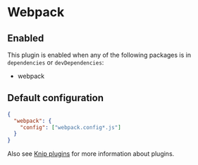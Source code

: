 # Webpack

## Enabled

This plugin is enabled when any of the following packages is in `dependencies` or `devDependencies`:

- webpack

## Default configuration

```json
{
  "webpack": {
    "config": ["webpack.config*.js"]
  }
}
```

Also see [Knip plugins](https://github.com/webpro/knip/blob/next/README.md#plugins) for more information about plugins.

